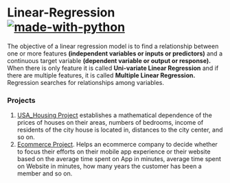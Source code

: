 # Linear-Regression [![made-with-python](https://img.shields.io/badge/Made%20with-Python-1f425f.svg)](https://www.python.org/)  
The objective of a linear regression model is to find a relationship between one or more features **(independent variables or inputs or predictors)** and a continuous target variable **(dependent variable or output or response).** When there is only feature it is called **Uni-variate Linear Regression** and if there are multiple features, it is called **Multiple Linear Regression.**
Regression searches for relationships among variables.  
### Projects  
1. [USA_Housing Project](https://github.com/antonnifo/Linear-Regression/blob/master/Linear%20Regression%20with%20Python.ipynb) establishes a mathematical dependence of the prices of houses on their areas, numbers of bedrooms, income of residents of the city house is located in, distances to the city center, and so on.
1. [Ecommerce Project](https://github.com/antonnifo/Linear-Regression/blob/master/Ecommerce%20Project.ipynb). Helps an ecommerce company to decide whether to focus their efforts on their mobile app experience or their website based on the average time spent on App in minutes, average time spent on Website in minutes, how many years the customer has been a member and so on.

